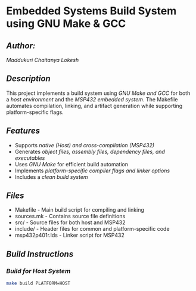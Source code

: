 # Embedded Systems Build System using GNU Make & GCC  

## *Author:*  
*Maddukuri Chaitanya Lokesh*  

## *Description*  
This project implements a build system using *GNU Make and GCC* for both a *host environment* and the *MSP432 embedded system*. The Makefile automates compilation, linking, and artifact generation while supporting platform-specific flags.  

## *Features*  
- Supports *native (Host) and cross-compilation (MSP432)*  
- Generates *object files, assembly files, dependency files, and executables*  
- Uses *GNU Make* for efficient build automation  
- Implements *platform-specific compiler flags and linker options*  
- Includes a *clean build system*  

## *Files*  
- Makefile - Main build script for compiling and linking  
- sources.mk - Contains source file definitions  
- src/ - Source files for both host and MSP432  
- include/ - Header files for common and platform-specific code  
- msp432p401r.lds - Linker script for MSP432  

## *Build Instructions*  

### *Build for Host System*  
```sh
make build PLATFORM=HOST
